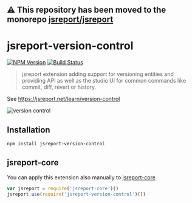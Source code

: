 **⚠️ This repository has been moved to the monorepo [jsreport/jsreport](https://github.com/jsreport/jsreport)**
--

# jsreport-version-control
[![NPM Version](http://img.shields.io/npm/v/jsreport-version-control.svg?style=flat-square)](https://npmjs.com/package/jsreport-version-control)
[![Build Status](https://travis-ci.com/jsreport/jsreport-version-control.png?branch=master)](https://travis-ci.com/jsreport/jsreport-version-control)

> jsreport extension adding support for versioning entities and providing API as well as the studio UI for common commands like commit, diff, revert or history.

See https://jsreport.net/learn/version-control

![version control](https://jsreport.net/img/version-control.gif)

## Installation

```bash
npm install jsreport-version-control
```

## jsreport-core
You can apply this extension also manually to [jsreport-core](https://github.com/jsreport/jsreport-core)

```js
var jsreport = require('jsreport-core')()
jsreport.use(require('jsreport-version-control')())
```
